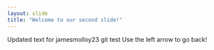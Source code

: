 ```yaml
---
layout: slide
title: "Welcome to our second slide!"
---
```

Updated text for jamesmolloy23 git test
Use the left arrow to go back!
